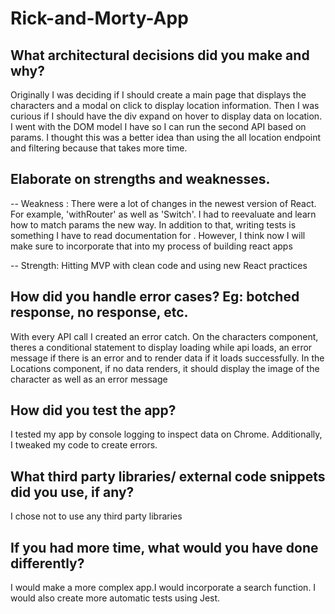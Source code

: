 # Rick-and-Morty-App
## What architectural decisions did you make and why?

Originally I was deciding if I should create a main page that displays the characters and a modal on click to display location information. Then I was curious if I should have the div expand on hover to display data on location. I went with the DOM model I have so I can run the second API based on params. I thought this was a better idea than using the all location endpoint and filtering because that takes more time.

## Elaborate on strengths and weaknesses. ##

-- Weakness : There were a lot of changes in the newest version of React. For example, 'withRouter' as well as 'Switch'. I had to reevaluate and learn how to match params the new way. In addition to that, writing tests is something I have to read documentation for . However, I think now I will make sure to incorporate that into my process of building react apps

-- Strength: Hitting MVP with clean code and using new React practices

## How did you handle error cases? Eg: botched response, no response, etc. ##

With every API call I created an error catch. On the characters component, theres a conditional statement to display loading while api loads, an error message if there is an error and to render data if it loads successfully. In the Locations component, if no data renders, it should display the image of the character as well as an error message

## How did you test the app? ##

I tested my app by console logging to inspect data on Chrome. Additionally, I tweaked my code to create errors.

## What third party libraries/ external code snippets did you use, if any? ##

I chose not to use any third party libraries

## If you had more time, what would you have done differently? ##

I would make a more complex app.I would incorporate a search function. I would also create more automatic tests using Jest.
